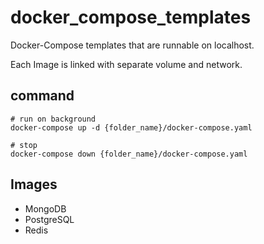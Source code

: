# docker_compose_templates

Docker-Compose templates that are runnable on localhost.

Each Image is linked with separate volume and network.

## command
```
# run on background
docker-compose up -d {folder_name}/docker-compose.yaml

# stop
docker-compose down {folder_name}/docker-compose.yaml
```

## Images
* MongoDB
* PostgreSQL
* Redis
